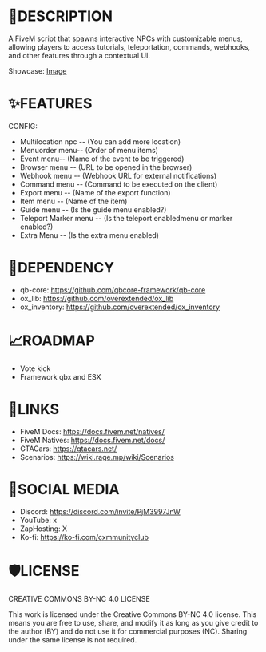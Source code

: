 # 📝DESCRIPTION
A FiveM script that spawns interactive NPCs with customizable menus, allowing players to access tutorials, teleportation, commands, webhooks, and other features through a contextual UI. 

Showcase: [Image](https://cdn.discordapp.com/attachments/1336972695438364774/1336972695589617665/20250206085847_1.jpg?ex=67a7ba9a&is=67a6691a&hm=089f5f28feb45443ca3d425fa5196e95ba3ce2fa5c11966448a2f457be4bbcc8&)

# ✨FEATURES
CONFIG:
- Multilocation npc -- (You can add more location)
- Menuorder menu-- (Order of menu items)
- Event menu-- (Name of the event to be triggered)
- Browser menu -- (URL to be opened in the browser)
- Webhook menu -- (Webhook URL for external notifications)
- Command menu -- (Command to be executed on the client)
- Export menu -- (Name of the export function)
- Item menu -- (Name of the item)
- Guide menu -- (Is the guide menu enabled?)
- Teleport Marker menu -- (Is the teleport enabledmenu or marker enabled?)
- Extra Menu -- (Is the extra menu enabled)

# 🚨DEPENDENCY 
- qb-core: https://github.com/qbcore-framework/qb-core
- ox_lib: https://github.com/overextended/ox_lib
- ox_inventory: https://github.com/overextended/ox_inventory

# 📈ROADMAP
- Vote kick
- Framework qbx and ESX

# 🧠LINKS
- FiveM Docs: https://docs.fivem.net/natives/
- FiveM Natives: https://docs.fivem.net/docs/
- GTACars: https://gtacars.net/
- Scenarios: https://wiki.rage.mp/wiki/Scenarios

# 📱SOCIAL MEDIA
- Discord: https://discord.com/invite/PjM3997JnW
- YouTube: x
- ZapHosting: X
- Ko-fi: https://ko-fi.com/cxmmunityclub

# 🛡️LICENSE
CREATIVE COMMONS BY-NC 4.0 LICENSE

This work is licensed under the Creative Commons BY-NC 4.0 license. This means you are free to use, share, and modify it as long as you give credit to the author (BY) and do not use it for commercial purposes (NC). Sharing under the same license is not required.
